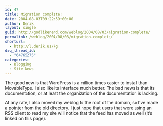 ```yaml
---
id: 47
title: Migration complete!
date: 2004-08-03T09:22:59+00:00
author: Derik
layout: single
guid: http://godlikenerd.com/weblog/2004/08/03/migration-complete/
permalink: /weblog/2004/08/03/migration-complete/
shorturl:
  - http://l.derik.us/7g
dsq_thread_id:
  - "64765275"
categories:
  - Blogging
  - Site News
---
```

The good new is that WordPress is a million times easier to install than MovableType. I also like its interface much better. The bad news is that its documentation, or at least the organization of the documentation is lacking.

At any rate, I also moved my weblog to the root of the domain, so I&#8217;ve made a pointer from the old directory. I just hope that users that were using an RSS client to read my site will notice that the feed has moved as well (it&#8217;s linked on this page).